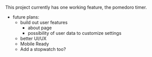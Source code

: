 This project currently has one working feature, the pomedoro timer. 

 - future plans: 
    * build out user features
        * about page
        - possibility of user data to customize settings
    - better UI/UX 
    - Mobile Ready
    - Add a stopwatch too? 
    




